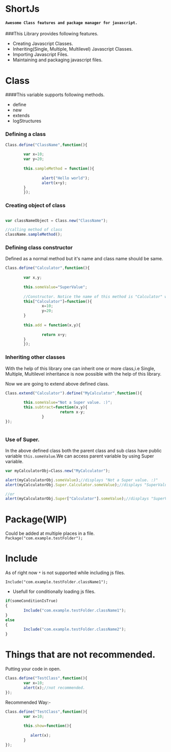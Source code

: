 # ShortJs

#### `Awesome Class features and package manager for javascript.`

###This Library provides following features.

* Creating Javascript Classes.
* Inheriting(Single, Multiple, Multilevel) Javascript Classes.
* Importing Javascript Files.
* Maintaining and packaging javascript files.



Class
=======

####This variable supports following methods.

* define
* new
* extends
* logStructures

### Defining a class
```js
Class.define("ClassName",function(){
        
        var x=10;
        var y=20;
        
        this.sampleMethod = function(){
                
                alert("Hello world");
                alert(x+y);
        }
        });

```
### Creating object of class
```js

var classNameObject = Class.new("ClassName");

//calling method of class
className.sampleMethod();
```
        
### Defining class constructor

Defined as a normal method but it's name and class name should be same.
```js
Class.define("Calculator",function(){
        
        var x,y;
        
        this.someValue="SuperValue";
        
        //Constructor. Notice the name of this method is "Calculator" which is also the name of the class.
        this["Calculator"]=function(){
                x=10;
                y=20;
        }
        
        this.add = function(x,y){
                
                return x+y;
        }
        });

```

### Inheriting other classes

With the help of this library one can inherit one or more class,i.e Single, Multiple, Multilevel inheritance is now possible with the help of this library. 

Now we are going to extend above defined class.
```js
Class.extend("Calculator").define("MyCalculator",function(){
        
        this.someValue="Not a Super value. :)";
        this.subtract=function(x,y){
                        return x-y;
                }
});
        
```

### Use of Super.

In the above defined class both the parent class and sub class have public variable `this.someValue`.We can access parent variable by using Super variable.

```js
var myCalculatorObj=Class.new("MyCalculator");

alert(myCalculatorObj.someValue);//displays "Not a Super value. :)"
alert(myCalculatorObj.Super.Calculator.someValue);//displays "SuperValue"

//or
alert(myCalculatorObj.Super["Calculator"].someValue);//displays "SuperValue"

```

Package(WIP)
=======

Could be added at multiple places in a file.
`Package("com.example.testFolder");`

Include
=======

As of right now `*` is not supported while including js files.

`Include("com.example.testFolder.className1");`

* Usefull for conditionally loading js files.

```js
if(someConditionIsTrue)
{
        Include("com.example.testFolder.className1");
}
else
{
        Include("com.example.testFolder.className2");
}

```


Things that are not recommended.
=======


Putting your code in open.


```js
Class.define("TestClass",function(){
        var x=10;
        alert(x);//not recommended.
});
```


Recommended Way:-
```js
Class.define("TestClass",function(){
        var x=10;
        
        this.show=function(){
           
           alert(x);                
        }
});
```
